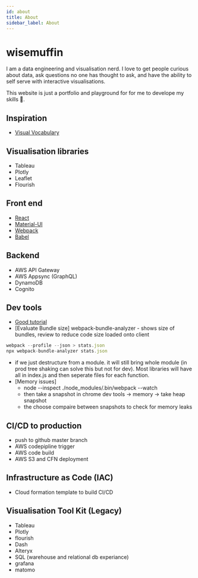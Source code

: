 ```yaml
---
id: about
title: About
sidebar_label: About
---
```


# wisemuffin

I am a data engineering and visualisation nerd.
I love to get people curious about data, ask questions no one has thought to ask, and have the ability to self serve with interactive visualisations.

This website is just a portfolio and playground for for me to develope my skills 🚀.

## Inspiration

- [Visual Vocabulary](https://github.com/ft-interactive/chart-doctor/blob/master/visual-vocabulary/Visual-vocabulary.pdf)

## Visualisation libraries

- Tableau
- Plotly
- Leaflet
- Flourish

## Front end

- [React](https://reactjs.org/)
- [Material-UI](https://material-ui.com/)
- [Webpack](https://webpack.js.org/)
- [Babel](https://babeljs.io/docs/en)

## Backend

- AWS API Gateway
- AWS Appsync (GraphQL)
- DynamoDB
- Cognito

## Dev tools

- [Good tutorial](https://www.youtube.com/watch?v=Z_Q2xEfipiY)
- [Evaluate Bundle size] webpack-bundle-analyzer - shows size of bundles, review to reduce code size loaded onto client

```javascript
webpack --profile --json > stats.json
npx webpack-bundle-analyzer stats.json
```

- if we just destructure from a module. it will still bring whole module (in prod tree shaking can solve this but not for dev). Most libraries will have all in index.js and then seperate files for each function.
- [Memory issues]
  - node --inspect ./node_modules/.bin/webpack --watch
  - then take a snapshot in chrome dev tools -> memory -> take heap snapshot
  - the choose compaire between snapshots to check for memory leaks

## CI/CD to production

- push to github master branch
- AWS codepipline trigger
- AWS code build
- AWS S3 and CFN deployment

## Infrastructure as Code (IAC)

- Cloud formation template to build CI/CD

## Visualisation Tool Kit (Legacy)

- Tableau
- Plotly
- flourish
- Dash
- Alteryx
- SQL (warehouse and relational db experiance)
- grafana
- matomo
